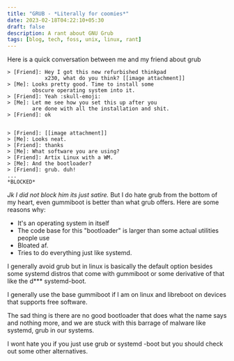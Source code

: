 ```yaml
---
title: "GRUB - *Literally for coomies*"
date: 2023-02-18T04:22:10+05:30
draft: false
description: A rant about GNU Grub
tags: [blog, tech, foss, unix, linux, rant]
---
```



Here is a quick conversation between me and my friend about grub
```
> [Friend]: Hey I got this new refurbished thinkpad
            x230, what do you think? [[image attachment]]
> [Me]: Looks pretty good. Time to install some
        obscure operating system into it.
> [Friend]: Yeah :skull-emoji:
> [Me]: Let me see how you set this up after you
        are done with all the installation and shit.
> [Friend]: ok


> [Friend]: [[image attachment]]
> [Me]: Looks neat.
> [Friend]: thanks
> [Me]: What software you are using?
> [Friend]: Artix Linux with a WM.
> [Me]: And the bootloader?
> [Friend]: grub. duh!
...
*BLOCKED*
```

*Jk I did not block him its just satire.*
But I do hate grub from the bottom of my heart,
even gummiboot is better than what grub offers.
Here are some reasons why:
- It's an operating system in itself
- The code base for this "bootloader" is larger than some actual utilities people use
- Bloated af.
- Tries to do everything just like systemd.

I generally avoid grub but in linux is basically
the default option besides some systemd distros
that come with gummiboot or some derivative of that
like the d*** systemd-boot.

I generally use the base gummiboot if I am on linux
and libreboot on devices that supports free software.

The sad thing is there are no good bootloader that
does what the name says and nothing more, and we
are stuck with this barrage of malware like
systemd, grub in our systems.

I wont hate you if you just use grub or systemd
-boot but you should check out some other
alternatives.

